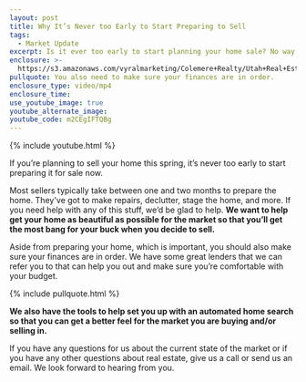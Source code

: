 ```yaml
---
layout: post
title: Why It’s Never too Early to Start Preparing to Sell
tags:
  - Market Update
excerpt: Is it ever too early to start planning your home sale? No way.
enclosure: >-
  https://s3.amazonaws.com/vyralmarketing/Colemere+Realty/Utah+Real+Estate+Prepping+for+Sale.mp4
pullquote: You also need to make sure your finances are in order.
enclosure_type: video/mp4
enclosure_time:
use_youtube_image: true
youtube_alternate_image:
youtube_code: m2CEgIFTQBg
---
```



{% include youtube.html %}

If you’re planning to sell your home this spring, it’s never too early to start preparing it for sale now.&nbsp;

Most sellers typically take between one and two months to prepare the home. They've got to make repairs, declutter, stage the home, and more. If you need help with any of this stuff, we’d be glad to help. **We want to help get your home as beautiful as possible for the market so that you’ll get the most bang for your buck when you decide to sell.**&nbsp;

Aside from preparing your home, which is important, you should also make sure your finances are in order. We have some great lenders that we can refer you to that can help you out and make sure you’re comfortable with your budget.&nbsp;

{% include pullquote.html %}

**We also have the tools to help set you up with an automated home search so that you can get a better feel for the market you are buying and/or selling in.**

If you have any questions for us about the current state of the market or if you have any other questions about real estate, give us a call or send us an email. We look forward to hearing from you.<br>&nbsp;